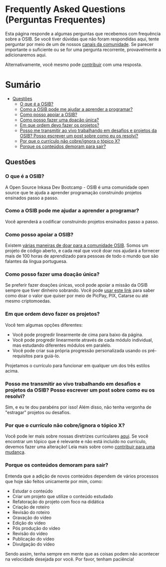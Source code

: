 # Frequently Asked Questions (Perguntas Frequentes) <!-- omit in toc -->

Esta página responde a algumas perguntas que recebemos com frequência sobre a OSIB. Se você tiver dúvidas que não foram respondidas aqui, tente perguntar por meio de um de nossos [canais da comunidade](README.md#comunidade-). Se parecer importante o suficiente ou se for uma pergunta recorrente, provavelmente a adicionaremos aqui.

Alternativamente, você mesmo pode [contribuir](CONTRIBUTING.md) com uma resposta.

# Sumário <!-- omit in toc -->

- [Questões](#questões)
  - [O que é a OSIB?](#o-que-é-a-osib)
  - [Como a OSIB pode me ajudar a aprender a programar?](#como-a-osib-pode-me-ajudar-a-aprender-a-programar)
  - [Como posso apoiar a OSIB?](#como-posso-apoiar-a-osib)
  - [Como posso fazer uma doação única?](#como-posso-fazer-uma-doação-única)
  - [Em que ordem devo fazer os projetos?](#em-que-ordem-devo-fazer-os-projetos)
  - [Posso me transmitir ao vivo trabalhando em desafios e projetos da OSIB? Posso escrever um post sobre como eu os resolvi?](#posso-me-transmitir-ao-vivo-trabalhando-em-desafios-e-projetos-da-osib-posso-escrever-um-post-sobre-como-eu-os-resolvi)
  - [Por que o currículo não cobre/ignora o tópico X?](#por-que-o-currículo-não-cobreignora-o-tópico-x)
  - [Porque os conteúdos demoram para sair?](#porque-os-conteúdos-demoram-para-sair)

## Questões

### O que é a OSIB?

A Open Source Inkasa Dev Bootcamp - OSIB é uma comunidade open source que te ajuda a aprender programação construindo projetos ensinados passo a passo.

### Como a OSIB pode me ajudar a aprender a programar?

Você aprenderá a codificar construindo projetos ensinados passo a passo.

### Como posso apoiar a OSIB?

Existem [várias maneiras de doar para a comunidade OSIB](CONTRIBUTING.md#Doação). Somos um projeto de código aberto, e cada real que você doar nos ajudará a fornecer mais de 100 horas de aprendizado para pessoas de todo o mundo que são falantes da língua portuguesa.

### Como posso fazer uma doação única?

Se preferir fazer doações únicas, você pode apoiar a missão da OSIB sempre que tiver dinheiro sobrando. Você pode [usar este link](CONTRIBUTING.md#Doação) para saber como doar o valor que quiser por meio de PicPay, PIX, Catarse ou até mesmo criptomoedas.

### Em que ordem devo fazer os projetos?

Você tem algumas opções diferentes:
- Você pode progredir linearmente de cima para baixo da página.
- Você pode progredir linearmente através de cada módulo individual, mas estudando diferentes módulos em paralelo.
- Você pode criar sua própria progressão personalizada usando os pré-requisitos para guiá-lo.

Projetamos o currículo para funcionar em qualquer um dos três estilos acima.

### Posso me transmitir ao vivo trabalhando em desafios e projetos da OSIB? Posso escrever um post sobre como eu os resolvi?

Sim, e eu te dou parabéns por isso! Além disso, não tenha vergonha de "estragar" projetos ou desafios.

### Por que o currículo não cobre/ignora o tópico X?

Você pode ler mais sobre nossas diretrizes curriculares [aqui](CURRICULAR_GUIDELINES.md). Se você encontrar um tópico que é relevante e não está incluído no currículo, devemos fazer uma alteração! Leia mais sobre como [contribuir para uma mudança](CONTRIBUTING.md).

### Porque os conteúdos demoram para sair?

Entenda que a adição de novos conteúdos dependem de vários processos que hoje são feitos unicamente por mim, como:

- Estudar o conteúdo
- Criar um projeto que utilize o conteúdo estudado
- Refatoração do projeto com foco na didática
- Criação de roteiro
- Revisão do roteiro
- Gravação do vídeo
- Edição do vídeo
- Pós produção do vídeo
- Revisão do vídeo
- Publicação do vídeo
- Divulgação do vídeo

Sendo assim, tenha sempre em mente que as coisas podem não acontecer na velocidade desejada por você. Por favor, tenham paciência!
